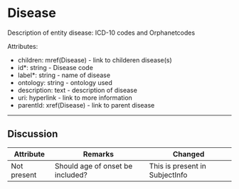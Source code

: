 # Disease #

Description of entity disease: ICD-10 codes and Orphanetcodes

Attributes:
*   children: mref(Disease) - link to childeren disease(s)
*   id*: string - Disease code
*   label*: string - name of disease
*   ontology: string - ontology used
*   description: text - description of disease
*   uri: hyperlink - link to more information
*   parentId: xref(Disease) - link to parent disease


---

## Discussion ##


| Attribute | Remarks    | Changed  |
| ---------- | ------------ | ---------- |
| Not present | Should age of onset be included? | This is present in SubjectInfo |
